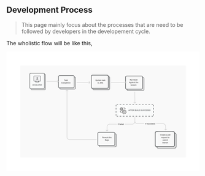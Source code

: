 ## Development Process

> This page mainly focus about the processes that are need to be followed by developers in the developement cycle.

The wholistic flow will be like this, 

![](./images/devprocess.png)
